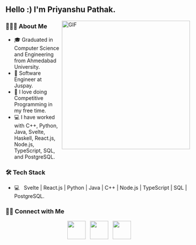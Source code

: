 <h2> Hello :) I'm Priyanshu Pathak.</h2>
<img align="right" alt="GIF" src="https://media1.tenor.com/images/9fb771fb621c29b0a2eae945b5ceeeb3/tenor.gif" width="350"/>

<h3> 👨🏻‍💻 About Me </h3>

- 🎓 Graduated in Computer Science and Engineering from Ahmedabad University.
- 👀 Software Engineer at Juspay.
- 👤 I love doing Competitive Programming in my free time.
- 💻 I have worked with C++, Python, Java, Svelte, Haskell, React.js, Node.js, TypeScript, SQL, and PostgreSQL.

<h3>🛠 Tech Stack</h3>

- 💻 &nbsp; Svelte | React.js | Python | Java | C++ | Node.js | TypeScript | SQL | PostgreSQL.


<h3> 🤝🏻 Connect with Me </h3>

<p align="center">
&nbsp; <a href="https://www.instagram.com/_priyanshu28/" target="_blank" rel="noopener noreferrer"><img src="https://img.icons8.com/plasticine/100/000000/instagram-new.png" width="50" /></a>  
&nbsp; <a href="https://www.linkedin.com/in/priyanshu-p/" target="_blank" rel="noopener noreferrer"><img src="https://img.icons8.com/plasticine/100/000000/linkedin.png" width="50" /></a>
&nbsp; <a href="mailto:priyanshu.pt.28@gmail.com" target="_blank" rel="noopener noreferrer"><img src="https://img.icons8.com/plasticine/100/000000/gmail.png"  width="50" /></a>
</p>
